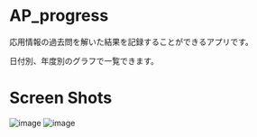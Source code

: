 # AP_progress
応用情報の過去問を解いた結果を記録することができるアプリです。

日付別、年度別のグラフで一覧できます。
# Screen Shots
![image](https://user-images.githubusercontent.com/63100083/215307240-1a0fba63-2ed6-421b-91d2-9651d496d7b5.png)
![image](https://user-images.githubusercontent.com/63100083/215307282-5b2c24aa-5ee1-4178-9c91-e86f15f8e309.png)

